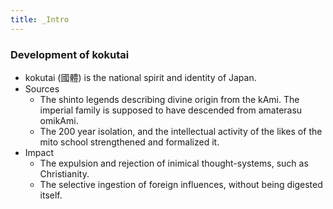 ```yaml
---
title: _Intro
---
```

### Development of kokutai

- kokutai (國體) is the national spirit and identity of Japan.
- Sources
    - The shinto legends describing divine origin from the kAmi. The imperial family is supposed to have descended from amaterasu omikAmi.
    - The 200 year isolation, and the intellectual activity of the likes of the mito school strengthened and formalized it.
- Impact
    - The expulsion and rejection of inimical thought-systems, such as Christianity.
    - The selective ingestion of foreign influences, without being digested itself.